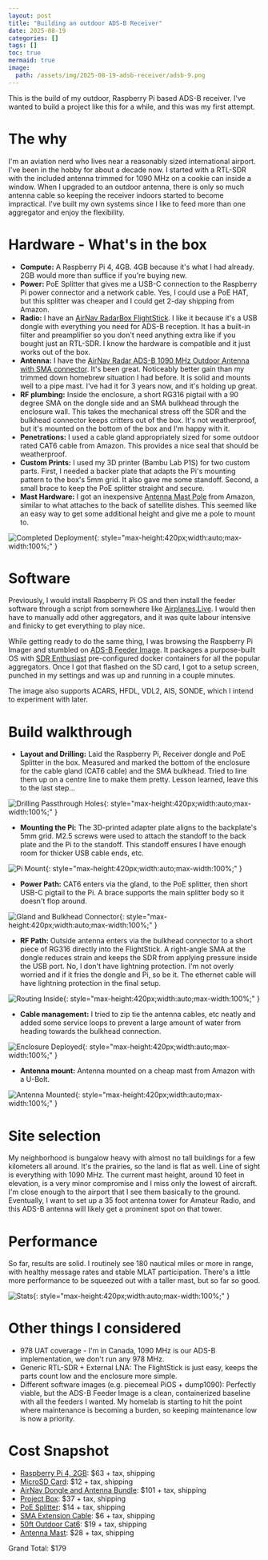 ```yaml
---
layout: post
title: "Building an outdoor ADS-B Receiver"
date: 2025-08-19
categories: []
tags: []
toc: true
mermaid: true
image:
  path: /assets/img/2025-08-19-adsb-receiver/adsb-9.png
---
```


This is the build of my outdoor, Raspberry Pi based ADS-B receiver. I've wanted to build a project like this for a while, and this was my first attempt.

# The why

I'm an aviation nerd who lives near a reasonably sized international airport. I've been in the hobby for about a decade now. I started with a RTL-SDR with the included antenna trimmed for 1090 MHz on a cookie can inside a window. When I upgraded to an outdoor antenna, there is only so much antenna cable so keeping the receiver indoors started to become impractical. I've built my own systems since I like to feed more than one aggregator and enjoy the flexibility.

# Hardware - What's in the box

- **Compute:** A Raspberry Pi 4, 4GB. 4GB because it's what I had already. 2GB would more than suffice if you're buying new.
- **Power:** PoE Splitter that gives me a USB-C connection to the Raspberry Pi power connector and a network cable. Yes, I could use a PoE HAT, but this splitter was cheaper and I could get 2-day shipping from Amazon.
- **Radio:** I have an [AirNav RadarBox FlightStick](https://www.airnavradar.com/flightstick1090). I like it because it's a USB dongle with everything you need for ADS-B reception. It has a built-in filter and preamplifier so you don't need anything extra like if you bought just an RTL-SDR. I know the hardware is compatible and it just works out of the box. 
- **Antenna:** I have the [AirNav Radar ADS-B 1090 MHz Outdoor Antenna with SMA connector](https://www.amazon.ca/AirNav-ADS-B-Outdoor-Antenna-Connector/dp/B07K7YW1XJ). It's been great. Noticeably better gain than my trimmed down homebrew situation I had before. It is solid and mounts well to a pipe mast. I've had it for 3 years now, and it's holding up great. 
- **RF plumbing:** Inside the enclosure, a short RG316 pigtail with a 90 degree SMA on the dongle side and an SMA bulkhead through the enclosure wall. This takes the mechanical stress off the SDR and the bulkhead connector keeps critters out of the box. It's not weatherproof, but it's mounted on the bottom of the box and I'm happy with it.
- **Penetrations:** I used a cable gland appropriately sized for some outdoor rated CAT6 cable from Amazon. This provides a nice seal that should be weatherproof. 
- **Custom Prints:** I used my 3D printer (Bambu Lab P1S) for two custom parts. First, I needed a backer plate that adapts the Pi's mounting pattern to the box's 5mm grid. It also gave me some standoff. Second, a small brace to keep the PoE splitter straight and secure.
- **Mast Hardware:** I got an inexpensive [Antenna Mast Pole](https://www.amazon.ca/dp/B0DD38M8MT) from Amazon, similar to what attaches to the back of satellite dishes. This seemed like an easy way to get some additional height and give me a pole to mount to. 

![Completed Deployment](/assets/img/2025-08-19-adsb-receiver/adsb-6.jpg){: style="max-height:420px;width:auto;max-width:100%;" }

# Software

Previously, I would install Raspberry Pi OS and then install the feeder software through a script from somewhere like [Airplanes.Live](https://airplanes.live). I would then have to manually add other aggregators, and it was quite labour intensive and finicky to get everything to play nice. 

While getting ready to do the same thing, I was browsing the Raspberry Pi Imager and stumbled on [ADS-B Feeder Image](https://adsb.im/home). It packages a purpose-built OS with [SDR Enthusiast](https://sdr-enthusiasts.gitbook.io/ads-b/) pre-configured docker containers for all the popular aggregators. Once I got that flashed on the SD card, I got to a setup screen, punched in my settings and was up and running in a couple minutes.

The image also supports ACARS, HFDL, VDL2, AIS, SONDE, which I intend to experiment with later. 

# Build walkthrough

- **Layout and Drilling:** Laid the Raspberry Pi, Receiver dongle and PoE Splitter in the box. Measured and marked the bottom of the enclosure for the cable gland (CAT6 cable) and the SMA bulkhead. Tried to line them up on a centre line to make them pretty. Lesson learned, leave this to the last step...

![Drilling Passthrough Holes](/assets/img/2025-08-19-adsb-receiver/adsb-1.jpg){: style="max-height:420px;width:auto;max-width:100%;" }

- **Mounting the Pi:** The 3D-printed adapter plate aligns to the backplate's 5mm grid. M2.5 screws were used to attach the standoff to the back plate and the Pi to the standoff. This standoff ensures I have enough room for thicker USB cable ends, etc.

![Pi Mount](/assets/img/2025-08-19-adsb-receiver/adsb-3.jpg){: style="max-height:420px;width:auto;max-width:100%;" }

- **Power Path:** CAT6 enters via the gland, to the PoE splitter, then short USB-C pigtail to the Pi. A brace supports the main splitter body so it doesn't flop around.

![Gland and Bulkhead Connector](/assets/img/2025-08-19-adsb-receiver/adsb-2.jpg){: style="max-height:420px;width:auto;max-width:100%;" }

- **RF Path:** Outside antenna enters via the bulkhead connector to a short piece of RG316 directly into the FlightStick. A right-angle SMA at the dongle reduces strain and keeps the SDR from applying pressure inside the USB port. No, I don't have lightning protection. I'm not overly worried and if it fries the dongle and Pi, so be it. The ethernet cable will have lightning protection in the final setup.

![Routing Inside](/assets/img/2025-08-19-adsb-receiver/adsb-4.jpg){: style="max-height:420px;width:auto;max-width:100%;" }

- **Cable management:** I tried to zip tie the antenna cables, etc neatly and added some service loops to prevent a large amount of water from heading towards the bulkhead connection.

![Enclosure Deployed](/assets/img/2025-08-19-adsb-receiver/adsb-5.jpg){: style="max-height:420px;width:auto;max-width:100%;" }

- **Antenna mount:** Antenna mounted on a cheap mast from Amazon with a U-Bolt.

![Antenna Mounted](/assets/img/2025-08-19-adsb-receiver/adsb-7.jpg){: style="max-height:420px;width:auto;max-width:100%;" }

# Site selection

My neighborhood is bungalow heavy with almost no tall buildings for a few kilometers all around. It's the prairies, so the land is flat as well. Line of sight is everything with 1090 MHz. The current mast height, around 10 feet in elevation, is a very minor compromise and I miss only the lowest of aircraft. I'm close enough to the airport that I see them basically to the ground. Eventually, I want to set up a 35 foot antenna tower for Amateur Radio, and this ADS-B antenna will likely get a prominent spot on that tower. 

# Performance

So far, results are solid. I routinely see 180 nautical miles or more in range, with healthy message rates and stable MLAT participation. There's a little more performance to be squeezed out with a taller mast, but so far so good.

![Stats](/assets/img/2025-08-19-adsb-receiver/adsb-8.png){: style="max-height:420px;width:auto;max-width:100%;" }

# Other things I considered

- 978 UAT coverage - I'm in Canada, 1090 MHz is our ADS-B implementation, we don't run any 978 MHz.
- Generic RTL-SDR + External LNA: The FlightStick is just easy, keeps the parts count low and the enclosure more simple. 
- Different software images (e.g. piecemeal PiOS + dump1090): Perfectly viable, but the ADS-B Feeder Image is a clean, containerized baseline with all the feeders I wanted. My homelab is starting to hit the point where maintenance is becoming a burden, so keeping maintenance low is now a priority. 

# Cost Snapshot

- [Raspberry Pi 4, 2GB](https://www.pishop.ca/product/raspberry-pi-4-model-b-2gb/): $63 + tax, shipping
- [MicroSD Card](https://www.amazon.ca/SanDisk-2-Pack-microSDHC-Memory-2x32GB/dp/B08J4HJ98L): $12 + tax, shipping
- [AirNav Dongle and Antenna Bundle](https://www.amazon.ca/AirNav-Outdoor-Connector-RadarBox-FlightStick/dp/B07TZG3KMQ): $101 + tax, shipping
- [Project Box](https://www.amazon.ca/dp/B0CNQMSMD3): $37 + tax, shipping
- [PoE Splitter](https://www.amazon.ca/dp/B08HZHZBXC): $14 + tax, shipping
- [SMA Extension Cable](https://www.amazon.ca/dp/B08139CQLG): $6 + tax, shipping
- [50ft Outdoor Cat6](https://www.amazon.ca/dp/B09WJSGY29): $19 + tax, shipping
- [Antenna Mast](https://www.amazon.ca/dp/B0DD38M8MT): $28 + tax, shipping

Grand Total: $179